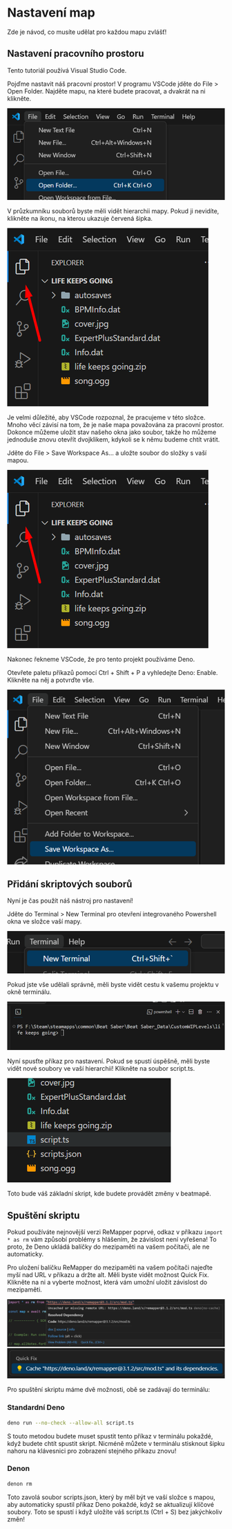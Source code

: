 # Nastavení map

Zde je návod, co musíte udělat pro každou mapu zvlášť!

## Nastavení pracovního prostoru

Tento tutoriál používá Visual Studio Code.

Pojďme nastavit náš pracovní prostor! V programu VSCode jděte do File > Open Folder. Najděte mapu, na které budete pracovat, a dvakrát na ni klikněte.

![](2025-02-26-11-27-28.png)

V průzkumníku souborů byste měli vidět hierarchii mapy. Pokud ji nevidíte, klikněte na ikonu, na kterou ukazuje červená šipka.

![](2025-02-26-11-27-37.png)

Je velmi důležité, aby VSCode rozpoznal, že pracujeme v této složce. Mnoho věcí závisí na tom, že je naše mapa považována za pracovní prostor. Dokonce můžeme uložit stav našeho okna jako soubor, takže ho můžeme jednoduše znovu otevřít dvojklikem, kdykoli se k němu budeme chtít vrátit.

Jděte do File > Save Workspace As... a uložte soubor do složky s vaší mapou.

![](2025-02-26-11-27-48.png)

Nakonec řekneme VSCode, že pro tento projekt používáme Deno.

Otevřete paletu příkazů pomocí Ctrl + Shift + P a vyhledejte Deno: Enable. Klikněte na něj a potvrďte vše.

![](2025-02-26-11-29-48.png)

## Přidání skriptových souborů

Nyní je čas použít náš nástroj pro nastavení!

Jděte do Terminal > New Terminal pro otevření integrovaného Powershell okna ve složce vaší mapy.

![](2025-02-26-11-29-57.png)

Pokud jste vše udělali správně, měli byste vidět cestu k vašemu projektu v okně terminálu.

![](2025-02-26-11-30-03.png)

Nyní spusťte příkaz pro nastavení. Pokud se spustí úspěšně, měli byste vidět nové soubory ve vaší hierarchii! Klikněte na soubor script.ts.

![](2025-02-26-11-30-11.png)

Toto bude váš základní skript, kde budete provádět změny v beatmapě.

## Spuštění skriptu

Pokud používáte nejnovější verzi ReMapper poprvé, odkaz v příkazu `import * as rm` vám způsobí problémy s hlášením, že závislost není vyřešena! To proto, že Deno ukládá balíčky do mezipaměti na vašem počítači, ale ne automaticky.

Pro uložení balíčku ReMapper do mezipaměti na vašem počítači najeďte myší nad URL v příkazu a držte alt. Měli byste vidět možnost Quick Fix. Klikněte na ni a vyberte možnost, která vám umožní uložit závislost do mezipaměti.

![](2025-02-26-11-30-20.png) ![](2025-02-26-11-30-26.png)

Pro spuštění skriptu máme dvě možnosti, obě se zadávají do terminálu:

### Standardní Deno

```bash
deno run --no-check --allow-all script.ts
```

S touto metodou budete muset spustit tento příkaz v terminálu pokaždé, když budete chtít spustit skript. Nicméně můžete v terminálu stisknout šipku nahoru na klávesnici pro zobrazení stejného příkazu znovu!

### Denon

```bash
denon rm
```

Toto zavolá soubor scripts.json, který by měl být ve vaší složce s mapou, aby automaticky spustil příkaz Deno pokaždé, když se aktualizují klíčové soubory. Toto se spustí i když uložíte váš script.ts (Ctrl + S) bez jakýchkoliv změn!
